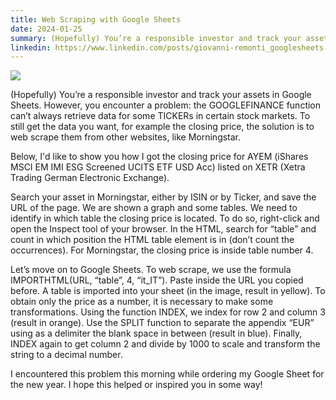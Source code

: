 ```yaml
---
title: Web Scraping with Google Sheets
date: 2024-01-25
summary: (Hopefully) You’re a responsible investor and track your assets in Google Sheets. However, you encounter a problem.
linkedin: https://www.linkedin.com/posts/giovanni-remonti_googlesheets-webscrape-activity-7155884482099609603-EeLD
---
```


<div class="img-container">
    <img src="https://res.cloudinary.com/giospic/image/upload/f_auto,q_auto/v1706214493/images/google-sheets-webscrape.webp" />
</div>

(Hopefully) You’re a responsible investor and track your assets in Google Sheets. However, you encounter a problem: the GOOGLEFINANCE function can’t always retrieve data for some TICKERs in certain stock markets. To still get the data you want, for example the closing price, the solution is to web scrape them from other websites, like Morningstar.

Below, I'd like to show you how I got the closing price for AYEM (iShares MSCI EM IMI ESG Screened UCITS ETF USD Acc) listed on XETR (Xetra Trading German Electronic Exchange).

Search your asset in Morningstar, either by ISIN or by Ticker, and save the URL of the page. We are shown a graph and some tables. We need to identify in which table the closing price is located. To do so, right-click and open the Inspect tool of your browser. In the HTML, search for “table” and count in which position the HTML table element is in (don’t count the occurrences). For Morningstar, the closing price is inside table number 4.

Let’s move on to Google Sheets. To web scrape, we use the formula IMPORTHTML(URL, “table”, 4, “it_IT”). Paste inside the URL you copied before. A table is imported into your sheet (in the image, result in yellow). To obtain only the price as a number, it is necessary to make some transformations. Using the function INDEX, we index for row 2 and column 3 (result in orange). Use the SPLIT function to separate the appendix “EUR” using as a delimiter the blank space in between (result in blue). Finally, INDEX again to get column 2 and divide by 1000 to scale and transform the string to a decimal number.

I encountered this problem this morning while ordering my Google Sheet for the new year. I hope this helped or inspired you in some way!